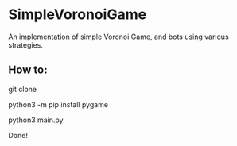 # SimpleVoronoiGame
An implementation of simple Voronoi Game, and bots using various strategies.

## How to:

git clone

python3 -m pip install pygame

python3 main.py

Done!
